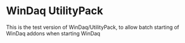 # WinDaq UtilityPack

This is the test version of WinDaq/UtilityPack, to allow batch starting of WinDaq addons when starting WinDaq

